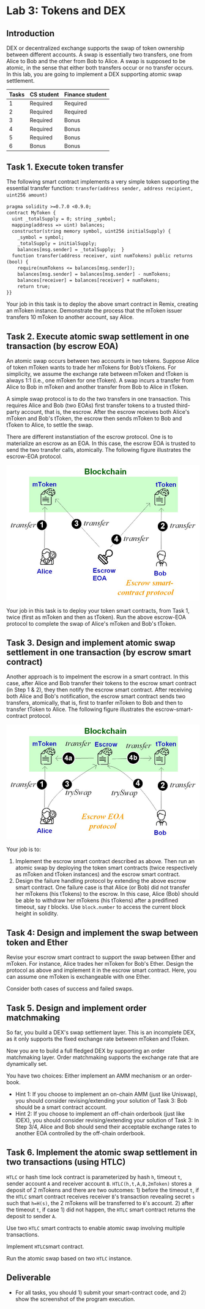 Lab 3: Tokens and DEX
===

Introduction
---

DEX or decentralized exchange supports the swap of token ownership between different accounts. A swap is essentially two transfers, one from Alice to Bob and the other from Bob to Alice. A swap is supposed to be atomic, in the sense that either both transfers occur or no transfer occurs. In this lab, you are going to implement a DEX supporting atomic swap settlement.
 

| Tasks | CS student | Finance student
| --- | --- | --- |
|  1  | Required | Required |
|  2  | Required | Required |
|  3  | Required | Bonus |
|  4  | Required | Bonus |
|  5  | Required | Bonus |
|  6  | Bonus | Bonus |

Task 1. Execute token transfer 
---

The following smart contract implements a very simple token supporting the essential transfer function: `transfer(address sender, address recipient, uint256 amount)` 

```
pragma solidity >=0.7.0 <0.9.0; 
contract MyToken {  
  uint _totalSupply = 0; string _symbol;  
  mapping(address => uint) balances;  
  constructor(string memory symbol, uint256 initialSupply) {
    _symbol = symbol;
    _totalSupply = initialSupply;
    balances[msg.sender] = _totalSupply;  }  
  function transfer(address receiver, uint numTokens) public returns (bool) {    
    require(numTokens <= balances[msg.sender]);        
    balances[msg.sender] = balances[msg.sender] - numTokens;    
    balances[receiver] = balances[receiver] + numTokens;    
    return true;  
}}

```

Your job in this task is to deploy the above smart contract in Remix, creating an mToken instance. Demonstrate the process that the mToken issuer transfers 10 mToken to another account, say Alice.

Task 2. Execute atomic swap settlement in one transaction (by escrow EOA)
---

An atomic swap occurs between two accounts in two tokens. Suppose Alice of token mToken wants to trade her mTokens for Bob’s tTokens. For simplicity, we assume the exchange rate between mToken and tToken is always 1:1 (i.e., one mToken for one tToken). A swap incurs a transfer from Alice to Bob in mToken and another transfer from Bob to Alice in tToken.

A simple swap protocol is to do the two transfers in one transaction. This requires Alice and Bob (two EOAs) first transfer tokens to a trusted third-party account, that is, the escrow. After the escrow receives both Alice's mToken and Bob's tToken, the escrow then sends mToken to Bob and tToken to Alice, to settle the swap. 

There are different instanstiation of the escrow protocol. One is to materialize an escrow as an EOA. In this case, the escrow EOA is trusted to send the two transfer calls, atomically. The following figure illustrates the escrow-EOA protocol.

![Contract design diagram](lab-escrow3-EOA.jpg)

Your job in this task is to deploy your token smart contracts, from Task 1, twice (first as mToken and then as tToken). Run the above escrow-EOA protocol to complete the swap of Alice's mToken and Bob's tToken. 

Task 3. Design and implement atomic swap settlement in one transaction (by escrow smart contract)
---

Another approach is to impelment the escrow in a smart contract. In this case, after Alice and Bob transfer their tokens to the escrow smart contract (in Step 1 & 2), they then notify the escrow smart contract. After receiving both Alice and Bob's notification, the escrow smart contract sends two transfers, atomically, that is, first to tranfer mToken to Bob and then to transfer tToken to Alice. The following figure illustrates the escrow-smart-contract protocol.

![Contract design diagram](lab-escrow3.jpg)

Your job is to:

1. Implement the escrow smart contract described as above. Then run an atomic swap by deploying the token smart contracts (twice respectively as mToken and tToken instances) and the escrow smart contract.
2. Design the failure handling protocol by extending the above escrow smart contract. One failure case is that Alice (or Bob) did not transfer her mTokens (his tTokens) to the escrow. In this case, Alice (Bob) should be able to withdraw her mTokens (his tTokens) after a predifined timeout, say *t* blocks. Use `block.number` to access the current block height in solidity.

Task 4: Design and implement the swap between token and Ether
---

Revise your escrow smart contract to support the swap between Ether and mToken. For instance, Alice trades her mToken for Bob's Ether. Design the protocol as above and implement it in the escrow smart contract. Here, you can assume one mToken is exchangeable with one Ether.

Consider both cases of success and failed swaps.

Task 5. Design and implement order matchmaking 
---

So far, you build a DEX's swap settlement layer. This is an incomplete DEX, as it only supports the fixed exchange rate between mToken and tToken. 

Now you are to build a full fledged DEX by supporting an order matchmaking layer. Order matchmaking supports the exchange rate that are dynamically set.

You have two choices: Either implement an AMM mechanism or an order-book. 

- Hint 1: If you choose to implement an on-chain AMM (just like Uniswap), you should consider revising/extending your solution of Task 3: Bob should be a smart contract account. 
- Hint 2: If you choose to implement an off-chain orderbook (just like IDEX), you should consider revising/extending your solution of Task 3: In Step 3/4, Alice and Bob should send their acceptable exchange rates to another EOA controlled by the off-chain orderbook.

Task 6. Implement the atomic swap settlement in two transactions (using HTLC)
---

`HTLC` or hash time lock contract is parameterized by hash `h`, timeout `t`, sender account `A` and receiver account `B`. `HTLC(h,t,A,B,2mToken)` stores a deposit of 2 mTokens and there are two outcomes: 1) before the timeout `t`, if the `HTLC` smart contract receives receiver `B`'s transaction revealing secret `s` such that `h=H(s)`, the 2 mTokens will be transferred to `B`'s account. 2) after the timeout `t`, if case 1) did not happen, the `HTLC` smart contract returns the deposit to sender `A`.

Use two `HTLC` smart contracts to enable atomic swap involving multiple transactions. 

Implement `HTLC`smart contract. 

Run the atomic swap based on two `HTLC` instance.

Deliverable
---

- For all tasks, you should 1) submit your smart-contract code, and 2) show the screenshot of the program execution. 
